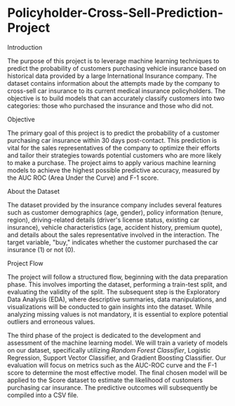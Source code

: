 # Policyholder-Cross-Sell-Prediction-Project

Introduction

The purpose of this project is to leverage machine learning techniques to predict the probability of customers purchasing vehicle insurance based on historical data provided by a large International Insurance company. The dataset contains information about the attempts made by the company to cross-sell car insurance to its current medical insurance policyholders. The objective is to build models that can accurately classify customers into two categories: those who purchased the insurance and those who did not.

Objective

The primary goal of this project is to predict the probability of a customer purchasing car insurance within 30 days post-contact. This prediction is vital for the sales representatives of the company to optimize their efforts and tailor their strategies towards potential customers who are more likely to make a purchase. The project aims to apply various machine learning models to achieve the highest possible predictive accuracy, measured by the AUC ROC (Area Under the Curve) and F-1 score.

About the Dataset

The dataset provided by the insurance company includes several features such as customer demographics (age, gender), policy information (tenure, region), driving-related details (driver's license status, existing car insurance), vehicle characteristics (age, accident history, premium quote), and details about the sales representative involved in the interaction. The target variable, "buy," indicates whether the customer purchased the car insurance (1) or not (0).

Project Flow

The project will follow a structured flow, beginning with the data preparation phase. This involves importing the dataset, performing a train-test split, and evaluating the validity of the split. The subsequent step is the Exploratory Data Analysis (EDA), where descriptive summaries, data manipulations, and visualizations will be conducted to gain insights into the dataset. While analyzing missing values is not mandatory, it is essential to explore potential outliers and erroneous values.

The third phase of the project is dedicated to the development and assessment of the machine learning model. We will train a variety of models on our dataset, specifically utilizing *Random Forest Classifier*, Logistic Regression, Support Vector Classifier, and Gradient Boosting Classifier. Our evaluation will focus on metrics such as the AUC-ROC curve and the F-1 score to determine the most effective model. The final chosen model will be applied to the Score dataset to estimate the likelihood of customers purchasing car insurance. The predictive outcomes will subsequently be compiled into a CSV file.
